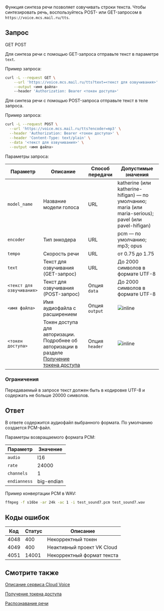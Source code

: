 Функция синтеза речи позволяет озвучивать строки текста. Чтобы синтезировать речь, воспользуйтесь POST- или GET-запросом в `https://voice.mcs.mail.ru/tts`.

## Запрос

<tabs>
<tablist>
<tab>GET</tab>
<tab>POST</tab>
</tablist>
<tabpanel>

Для синтеза речи с помощью GET-запроса отправьте текст в параметре `text`.

Пример запроса:

```bash
curl -L --request GET \
    --url 'https://voice.mcs.mail.ru/tts?text=<текст для озвучивания>' \
    --output <имя файла>
    --header 'Authorization: Bearer <токен доступа>'
```

</tabpanel>
<tabpanel>

Для синтеза речи с помощью POST-запроса отправьте текст в теле запроса.

Пример запроса:

```bash
curl -L --request POST \
  --url 'https://voice.mcs.mail.ru/tts?encoder=mp3' \
  --header 'Authorization: Bearer <токен доступа>' \
  --header 'Content-Type: text/plain' \
  --data '<текст для озвучивания>' \
  --output <имя файла>
```

</tabpanel>
</tabs>

Параметры запроса:

| Параметр | Описание | Способ передачи | Допустимые значения |
| --- | --- | --- | --- |
| `model_name` | Название модели голоса | URL | katherine (или katherine-hifigan) — по умолчанию; maria (или maria-serious); pavel (или pavel-hifigan) |
| `encoder` | Тип энкодера | URL | pcm — по умолчанию; mp3; opus |
| `tempo` | Скорость речи | URL | от 0.75 до 1.75 |
| `text` | Текст для озвучивания (GET-запрос)| URL | До 2000 символов в формате UTF-8 |
| `<текст для озвучивания>` | Текст для озвучивания (POST-запрос) | Опция `data`| До 2000 символов в формате UTF-8 |
| `<имя файла>` | Имя аудиофайла с расширением | Опция `output` | ![](/en/assets/no.svg "inline") |
| `<токен доступа>`| Токен доступа для авторизации. Подробнее об авторизации в разделе [Получение токена доступа](../get-voice-token/) | Опция `header`| ![](/en/assets/no.svg "inline") |

### Ограничения

Передаваемый в запросе текст должен быть в кодировке UTF-8 и содержать не больше 20000 символов.

## Ответ

В ответе содержится аудиофайл выбранного формата. По умолчанию создается PCM-файл.

Параметры возвращаемого формата PCM:

| Параметр   | Значение   |
|------------|------------|
| `audio`      | l16        |
| `rate`       | 24000      |
| `channels`   | 1          |
| `endianness` | big-endian |

Пример конвертации PCM в WAV:

```bash
ffmpeg -f s16be -ar 24k -ac 1 -i test_sound7.pcm test_sound7.wav
```

## Коды ошибок

| Код  | Статус | Описание                   |
| ---- | ------ | -------------------------- |
| 4048 | 400    | Некорректный токен         |
| 4049 | 400    | Неактивный проект VK Cloud    |
| 4051 | 14001  | Некорректный формат текста |

## Смотрите также

[Описание сервиса Cloud Voice](../../concepts/about/)

[Получение токена доступа](../get-voice-token/)

[Распознавание речи](../speech-recognition/)
